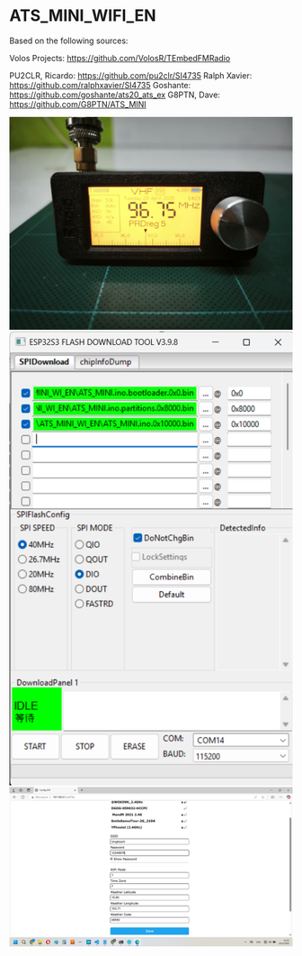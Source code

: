 # ATS_MINI_WIFI_EN

Based on the following sources:

Volos Projects: https://github.com/VolosR/TEmbedFMRadio

PU2CLR, Ricardo: https://github.com/pu2clr/SI4735
Ralph Xavier: https://github.com/ralphxavier/SI4735
Goshante: https://github.com/goshante/ats20_ats_ex
G8PTN, Dave: https://github.com/G8PTN/ATS_MINI

![Diagram](ATS_MINI_WI_EN/Image/34ef7bfe-f27f-46ac-9e6d-8464b53bf91a.jpg)
![Diagram](ATS_MINI_WI_EN/Image/2.png)
![Diagram](ATS_MINI_WI_EN/Image/3.png)

